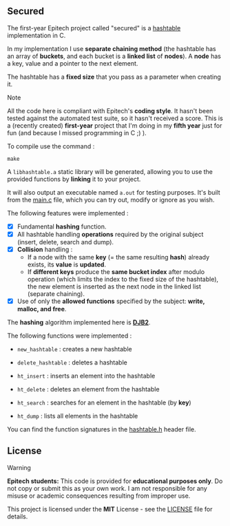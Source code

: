 ## Secured

The first-year Epitech project called "secured" is a [hashtable](https://www.geeksforgeeks.org/dsa/hash-table-data-structure/) implementation in C.

In my implementation I use **separate chaining method** (the hashtable has an array of **buckets**, and each bucket is a **linked list** of **nodes**). A **node** has a key, value and a pointer to the next element.

The hashtable has a **fixed size** that you pass as a parameter when creating it.

> [!NOTE]
> All the code here is compliant with Epitech's **coding style**. It hasn't been tested against the automated test suite, so it hasn't received a score. This is a (recently created) **first-year** project that I'm doing in my **fifth year** just for fun (and because I missed programming in C ;) ).

To compile use the command :

```
make
```

A `libhashtable.a` static library will be generated, allowing you to use the provided functions by **linking** it to your project.

It will also output an executable named `a.out` for testing purposes. It's built from the [main.c](/src/main.c) file, which you can try out, modify or ignore as you wish.

The following features were implemented :

- [x] Fundamental **hashing** function.
- [x] All hashtable handling **operations** required by the original subject (insert, delete, search and dump).
- [x] **Collision** handling :
    - If a node with the same **key** (= the same resulting **hash**) already exists, its **value** is **updated**.
    - If **different keys** produce the **same bucket index** after modulo operation (which limits the index to the fixed size of the hashtable), the new element is inserted as the next node in the linked list (separate chaining).
- [x] Use of only the **allowed functions** specified by the subject: **write, malloc, and free**.

The **hashing** algorithm implemented here is **[DJB2](https://theartincode.stanis.me/008-djb2/)**.

The following functions were implemented :

- `new_hashtable` : creates a new hashtable
- `delete_hashtable` : deletes a hashtable

- `ht_insert` : inserts an element into the hashtable
- `ht_delete` : deletes an element from the hashtable
- `ht_search` : searches for an element in the hashtable (by **key**)
- `ht_dump` : lists all elements in the hashtable

You can find the function signatures in the [hashtable.h](/include/hashtable.h) header file.

## License

> [!WARNING]
> **Epitech students:** This code is provided for **educational purposes only**. Do not copy or submit this as your own work. I am not responsible for any misuse or academic consequences resulting from improper use.

This project is licensed under the **MIT** License - see the [LICENSE](/LICENSE) file for details.
